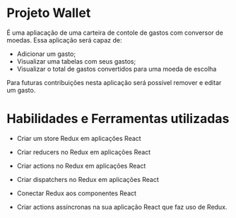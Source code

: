 # Projeto Wallet

É uma apliacação de uma carteira de contole de gastos com conversor de moedas. Essa aplicação será capaz de:

- Adicionar um gasto;
- Visualizar uma tabelas com seus gastos;
- Visualizar o total de gastos convertidos para uma moeda de escolha


Para futuras contribuições nesta aplicação será possível remover e editar um gasto.

# Habilidades e Ferramentas utilizadas

- Criar um store Redux em aplicações React

- Criar reducers no Redux em aplicações React

- Criar actions no Redux em aplicações React

- Criar dispatchers no Redux em aplicações React

- Conectar Redux aos componentes React

- Criar actions assíncronas na sua aplicação React que faz uso de Redux.
